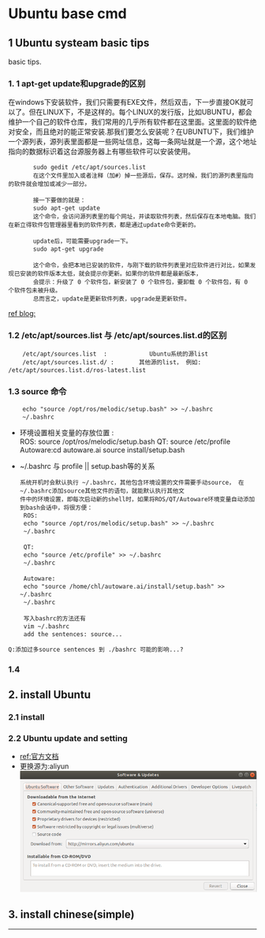 # Ubuntu base cmd

## 1 Ubuntu systeam basic tips

basic tips.
    
### 1. 1 apt-get update和upgrade的区别

在windows下安装软件，我们只需要有EXE文件，然后双击，下一步直接OK就可以了。但在LINUX下，不是这样的。每个LINUX的发行版，比如UBUNTU，都会维护一个自己的软件仓库，我们常用的几乎所有软件都在这里面。这里面的软件绝对安全，而且绝对的能正常安装.那我们要怎么安装呢？在UBUNTU下，我们维护一个源列表，源列表里面都是一些网址信息，这每一条网址就是一个源，这个地址指向的数据标识着这台源服务器上有哪些软件可以安装使用。
 ```
        sudo gedit /etc/apt/sources.list
        在这个文件里加入或者注释（加#）掉一些源后，保存。这时候，我们的源列表里指向的软件就会增加或减少一部分。
        
        接一下要做的就是：
        sudo apt-get update
        这个命令，会访问源列表里的每个网址，并读取软件列表，然后保存在本地电脑。我们在新立得软件包管理器里看到的软件列表，都是通过update命令更新的。

        update后，可能需要upgrade一下。
        sudo apt-get upgrade
        
        这个命令，会把本地已安装的软件，与刚下载的软件列表里对应软件进行对比，如果发现已安装的软件版本太低，就会提示你更新。如果你的软件都是最新版本，
        会提示：升级了 0 个软件包，新安装了 0 个软件包，要卸载 0 个软件包，有 0 个软件包未被升级。
        总而言之，update是更新软件列表，upgrade是更新软件。
```
[ref blog:](https://www.cnblogs.com/fenglongyu/p/8654991.html)

### 1.2  /etc/apt/sources.list  与   /etc/apt/sources.list.d的区别

        /etc/apt/sources.list  :            Ubuntu系统的源list
        /etc/apt/sources.list.d/ :       其他源的list， 例如:         /etc/apt/sources.list.d/ros-latest.list     
         
### 1.3 source 命令

        
        echo "source /opt/ros/melodic/setup.bash" >> ~/.bashrc
        ~/.bashrc
        
- 环境设置相关变量的存放位置 :<br>
        ROS: source /opt/ros/melodic/setup.bash
        QT: source /etc/profile
        Autoware:cd autoware.ai    source install/setup.bash
        
 - ~/.bashrc 与 profile || setup.bash等的关系<br>
 
       系统开机时会默认执行 ~/.bashrc，其他包含环境设置的文件需要手动source， 在~/.bashrc添加source其他文件的语句，就能默认执行其他文
       件中的环境设置，即每次启动新的shell时，如果将ROS/QT/Autoware环境变量自动添加到bash会话中，将很方便：
        ROS:
        echo "source /opt/ros/melodic/setup.bash" >> ~/.bashrc
        ~/.bashrc

        QT:
        echo "source /etc/profile" >> ~/.bashrc
        ~/.bashrc

        Autoware:
        echo "source /home/chl/autoware.ai/install/setup.bash" >> ~/.bashrc
        ~/.bashrc

        写入bashrc的方法还有
        vim ~/.bashrc
        add the sentences: source...

```
Q:添加过多source sentences 到 ./bashrc 可能的影响...?
```

### 1.4

## 2. install Ubuntu

### 2.1 install

### 2.2 Ubuntu update and setting 

- [ref:官方文档](https://help.ubuntu.com/community/Repositories/Ubuntu)
- 更换源为:aliyun
![](https://github.com/honlinchen/Autoware_devel_record/blob/master/md_images/Screenshot%20from%202020-04-15%2021-00-10.png)

## 3. install chinese(simple)
---


